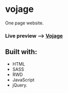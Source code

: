 # vojage
One page website.

### Live preview --> [Vojage](https://romuriy.github.io/vojage/)

## Built with:

* HTML 
* SASS
* RWD
* JavaScript
* jQuery.
